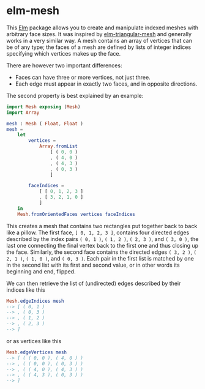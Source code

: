# elm-mesh

This [Elm](http://elm-lang.org) package allows you to create and manipulate
indexed meshes with arbitrary face sizes. It was inspired by
[elm-triangular-mesh](http://package.elm-lang.org/packages/ianmackenzie/elm-triangular-mesh/1.1.0/TriangularMesh)
and generally works in a very similar way. A mesh contains an array of vertices
that can be of any type; the faces of a mesh are defined by lists of integer
indices specifying which vertices makes up the face.

There are however two important differences:
  * Faces can have three or more vertices, not just three.
  * Each edge must appear in exactly two faces, and in opposite directions.

The second property is best explained by an example:

```elm
import Mesh exposing (Mesh)
import Array

mesh : Mesh ( Float, Float )
mesh =
    let
        vertices =
            Array.fromList
                [ ( 0, 0 )
                , ( 4, 0 )
                , ( 4, 3 )
                , ( 0, 3 )
                ]

        faceIndices =
            [ [ 0, 1, 2, 3 ]
            , [ 3, 2, 1, 0 ]
            ]
    in
    Mesh.fromOrientedFaces vertices faceIndices
```

This creates a mesh that contains two rectangles put together back to back
like a pillow. The first face, `[ 0, 1, 2, 3 ]`, contains four directed
edges described by the index pairs `( 0, 1 )`, `( 1, 2 )`, `( 2, 3 )`, and
`( 3, 0 )`, the last one connecting the final vertex back to the first one
and thus closing up the face. Similarly, the second face contains the
directed edges `( 3, 2 )`, `( 2, 1 )`, `( 1, 0 )`, and `( 0, 3 )`. Each pair
in the first list is matched by one in the second list with its first and
second value, or in other words its beginning and end, flipped.

We can then retrieve the list of (undirected) edges described by their
indices like this
```elm
Mesh.edgeIndices mesh
--> [ ( 0, 1 )
--> , ( 0, 3 )
--> , ( 1, 2 )
--> , ( 2, 3 )
--> ]
```
or as vertices like this
```elm
Mesh.edgeVertices mesh
--> [ ( ( 0, 0 ), ( 4, 0 ) )
--> , ( ( 0, 0 ), ( 0, 3 ) )
--> , ( ( 4, 0 ), ( 4, 3 ) )
--> , ( ( 4, 3 ), ( 0, 3 ) )
--> ]
```
